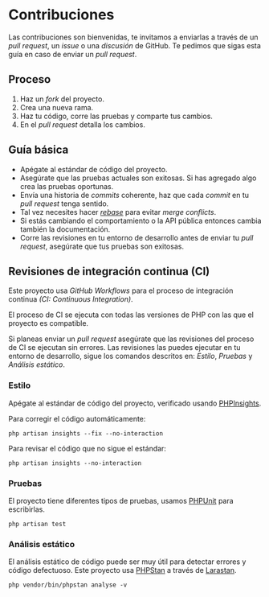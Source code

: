 # Contribuciones

Las contribuciones son bienvenidas, te invitamos a enviarlas a través de un *pull request*, un *issue*
o una *discusión* de GitHub. Te pedimos que sigas esta guía en caso de enviar un *pull request*.

## Proceso

1. Haz un *fork* del proyecto.
1. Crea una nueva rama.
1. Haz tu código, corre las pruebas y comparte tus cambios.
1. En el *pull request* detalla los cambios.

## Guía básica

* Apégate al estándar de código del proyecto.
* Asegúrate que las pruebas actuales son exitosas. Si has agregado algo crea las pruebas oportunas.
* Envía una historia de *commits* coherente, haz que cada *commit* en tu *pull request* tenga sentido.
* Tal vez necesites hacer *[rebase](https://git-scm.com/book/en/v2/Git-Branching-Rebasing)* para evitar *merge conflicts*.
* Si estás cambiando el comportamiento o la API pública entonces cambia también la documentación.
* Corre las revisiones en tu entorno de desarrollo antes de enviar tu *pull request*, asegúrate que tus pruebas son exitosas.

## Revisiones de integración continua (CI)

Este proyecto usa *GitHub Workflows* para el proceso de integración continua *(CI: Continuous Integration)*.

El proceso de CI se ejecuta con todas las versiones de PHP con las que el proyecto es compatible.

Si planeas enviar un *pull request* asegúrate que las revisiones del proceso de CI se ejecutan sin errores.
Las revisiones las puedes ejecutar en tu entorno de desarrollo, sigue los comandos descritos en:
*Estilo*, *Pruebas* y *Análisis estático*.

### Estilo

Apégate al estándar de código del proyecto, verificado usando [PHPInsights][].

Para corregir el código automáticamente:

```shell
php artisan insights --fix --no-interaction
```

Para revisar el código que no sigue el estándar:

```shell
php artisan insights --no-interaction
```

### Pruebas

El proyecto tiene diferentes tipos de pruebas, usamos [PHPUnit][] para escribirlas.

```shell
php artisan test
```

### Análisis estático

El análisis estático de código puede ser muy útil para detectar errores y código defectuoso.
Este proyecto usa [PHPStan][] a través de [Larastan][].

```shell
php vendor/bin/phpstan analyse -v
```

[PHPInsights]: https://phpinsights.com/
[PHPUnit]: https://phpunit.de/
[PHPStan]: https://github.com/phpstan/phpstan
[Larastan]: https://github.com/nunomaduro/larastan
